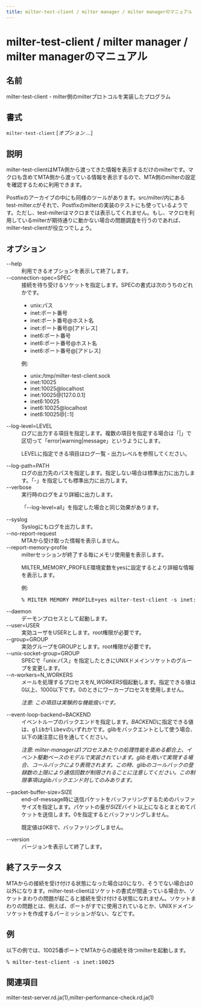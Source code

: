 ```yaml
---
title: milter-test-client / milter manager / milter managerのマニュアル
---
```


# milter-test-client / milter manager / milter managerのマニュアル

## 名前

milter-test-client - milter側のmilterプロトコルを実装したプログラム

## 書式

<code>milter-test-client</code> [<em>オプション ...</em>]

## 説明

milter-test-clientはMTA側から渡ってきた情報を表示するだけのmilterです。マクロも含めてMTA側から渡っている情報を表示するので、MTA側のmilterの設定を確認するために利用できます。

Postfixのアーカイブの中にも同様のツールがあります。src/milter/内にあるtest-milter.cがそれで、Postfixのmilterの実装のテストにも使っているようです。ただし、test-milterはマクロまでは表示してくれません。もし、マクロを利用しているmilterが期待通りに動かない場合の問題調査を行うのであれば、milter-test-clientが役立つでしょう。

## オプション

<dl>
<dt>--help</dt>
<dd>利用できるオプションを表示して終了します。</dd>
<dt>--connection-spec=SPEC</dt>
<dd>接続を待ち受けるソケットを指定します。SPECの書式は次のうちのどれかです。

* unix:パス
* inet:ポート番号
* inet:ポート番号@ホスト名
* inet:ポート番号@[アドレス]
* inet6:ポート番号
* inet6:ポート番号@ホスト名
* inet6:ポート番号@[アドレス]

例:

* unix:/tmp/milter-test-client.sock
* inet:10025
* inet:10025@localhost
* inet:10025@[127.0.0.1]
* inet6:10025
* inet6:10025@localhost
* inet6:10025@[::1]</dd>
<dt>--log-level=LEVEL</dt>
<dd>ログに出力する項目を指定します。複数の項目を指定する場合は「|」で区切って「error|warning|message」というようにします。

LEVELに指定できる項目はログ一覧 - 出力レベルを参照してください。</dd>
<dt>--log-path=PATH</dt>
<dd>ログの出力先のパスを指定します。指定しない場合は標準出力に出力します。「-」を指定しても標準出力に出力します。</dd>
<dt>--verbose</dt>
<dd>実行時のログをより詳細に出力します。

「--log-level=all」を指定した場合と同じ効果があります。</dd>
<dt>--syslog</dt>
<dd>Syslogにもログを出力します。</dd>
<dt>--no-report-request</dt>
<dd>MTAから受け取った情報を表示しません。</dd>
<dt>--report-memory-profile</dt>
<dd>milterセッションが終了する毎にメモリ使用量を表示します。

MILTER_MEMORY_PROFILE環境変数をyesに設定するとより詳細な情報を表示します。

例:

<pre>% MILTER_MEMORY_PROFILE=yes milter-test-client -s inet:10025</pre></dd>
<dt>--daemon</dt>
<dd>デーモンプロセスとして起動します。</dd>
<dt>--user=USER</dt>
<dd>実効ユーザをUSERとします。root権限が必要です。</dd>
<dt>--group=GROUP</dt>
<dd>実効グループをGROUPとします。root権限が必要です。</dd>
<dt>--unix-socket-group=GROUP</dt>
<dd>SPECで「unix:パス」を指定したときにUNIXドメインソケットのグループを変更します。</dd>
<dt>--n-workers=N_WORKERS</dt>
<dd>メールを処理するプロセスを<var>N_WORKERS</var>個起動します。指定できる値は0以上、1000以下です。0のときにワーカープロセスを使用しません。

<em>注意: この項目は実験的な機能扱いです。</em></dd>
<dt>--event-loop-backend=BACKEND</dt>
<dd>イベントループのバックエンドを指定します。<var>BACKEND</var>に指定できる値は、<kbd>glib</kbd>か<kbd>libev</kbd>のいずれかです。glibをバックエントとして使う場合、以下の諸注意に目を通してください。

<em>注意: milter-managerは1プロセスあたりの処理性能を高める都合上、イベント駆動ベースのモデルで実装されています。glibを用いて実現する場合、コールバックにより表現されます。この時、glibのコールバックの登録数の上限により通信回数が制限されることに注意してください。この制限事項はglibバックエンド対してのみあります。</em></dd>
<dt>--packet-buffer-size=SIZE</dt>
<dd>end-of-message時に送信パケットをバッファリングするためのバッファサイズを指定します。パケットの量が<var>SIZE</var>バイト以上になるとまとめてパケットを送信します。0を指定するとバッファリングしません。

既定値は0KBで、バッファリングしません。</dd>
<dt>--version</dt>
<dd>バージョンを表示して終了します。</dd></dl>

## 終了ステータス

MTAからの接続を受け付ける状態になった場合は0になり、そうでない場合は0以外になります。milter-test-clientはソケットの書式が間違っている場合か、ソケットまわりの問題が起こると接続を受け付ける状態になれません。ソケットまわりの問題とは、例えば、ポートがすでに使用されているとか、UNIXドメインソケットを作成するパーミッションがない、などです。

## 例

以下の例では、10025番ポートでMTAからの接続を待つmilterを起動します。

<pre>% milter-test-client -s inet:10025</pre>

## 関連項目

milter-test-server.rd.ja(1),milter-performance-check.rd.ja(1)


